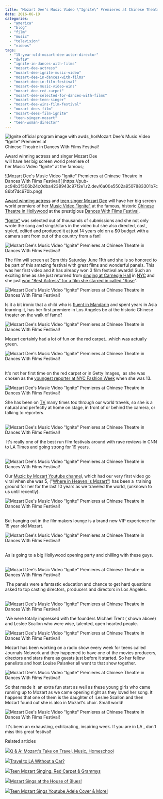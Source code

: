 ```yaml
---
title: "Mozart Dee's Music Video \"Ignite\" Premieres at Chinese Theatre in Dances With Films Festival!"
date: 2016-06-10
categories: 
  - "america"
  - "blog"
  - "film"
  - "music"
  - "television"
  - "videos"
tags: 
  - "15-year-old-mozart-dee-actor-director"
  - "dwf19"
  - "ignite-in-dances-with-films"
  - "mozart-dee-actress"
  - "mozart-dee-ignite-music-video"
  - "mozart-dee-in-dances-with-films"
  - "mozart-dee-in-film-festival"
  - "mozart-dee-music-video-wins"
  - "mozart-dee-red-carpet"
  - "mozart-dee-selected-for-dances-with-films"
  - "mozart-dee-teen-singer"
  - "mozart-dee-wins-film-festival"
  - "mozart-dees-film"
  - "mozart-dees-film-ignite"
  - "teen-singer-mozart"
  - "teen-woman-director"
---
```


![Ignite official program image with awds_hor](https://pub-ac94b3f306b24c0dba4238943c97f2e1.r2.dev/6a00e5502a9507883301b8d1f541c0970c.jpg)Mozart Dee's Music Video "Ignite" Premieres at  
Chinese Theatre in Dances With Films Festival!   
  
Award winning actress and singer Mozart Dee  
will have her big screen world premiere of  
her Music Video "Ignite" at the famous;

<!--more--> ![Mozart Dee's Music Video "Ignite" Premieres at Chinese Theatre in Dances With Films Festival! ](https://pub-ac94b3f306b24c0dba4238943c97f2e1.r2.dev/6a00e5502a9507883301b7c86bf7dc970b.png)  
  
[Award winning actress](http://soultravelers3new.local/2016/04/mozart-wins-best-actress-award-.html "Mozart Dee Best Actress winner") and [teen singer Mozart Dee](http://soultravelers3new.local/2015/02/teen-mozart-singing-red-carpet-grammys.html "teen actress and singer Mozart Dee") will have her big screen world premiere of her [Music Video "Ignite"](https://www.youtube.com/watch?v=cvKNVLRpWqo "Mozart's song & music video \"Ignite\"") at the famous, historic [Chinese Theatre in Hollywood](http://www.tclchinesetheatres.com "Chinese Theatre jn Hollywood") at the prestigious [Dances With Films Festival](https://danceswithfilms.com "dances with films").  
  
["Ignite"](https://danceswithfilms.com/mozart-ignite/ "\"Ignite\" by Mozart Dee at Dances with Films") was selected out of thousands of submissions and she not only wrote the song and sings/stars in the video but she also directed, cast, styled, edited and produced it at just 14 years old on a $0 budget with a camera sent from out of the country from a fan!   
  
![Mozart Dee's Music Video "Ignite" Premieres at Chinese Theatre in Dances With Films Festival! ](https://pub-ac94b3f306b24c0dba4238943c97f2e1.r2.dev/6a00e5502a9507883301bb090f73f0970d.png)  
  
The film will screen at 3pm this Saturday June 11th and she is so honored to be part of this amazing festival with great films and wonderful panels. This was her first video and it has already won 3 film festival awards! Such an exciting time as she just returned from [singing at Carnegie Hall](http://soultravelers3new.local/2016/05/15-year-old-mozart-sings-at-carnegie-hall-.html#more "Teen Mozart Dee sings at Carnegie Hall") in [NYC](http://soultravelers3new.local/2016/05/new-york-city-travel-for-teens-.html#more "NYC travel tips for teens") and she just [won "Best Actress" for a film she starred in called "Rose](https://www.youtube.com/watch?v=uLdTaptOifE "Mozart Dee wins Best Actress for film she stars in called Rose")".   
  
![Mozart Dee's Music Video "Ignite" Premieres at Chinese Theatre in Dances With Films Festival! ](https://pub-ac94b3f306b24c0dba4238943c97f2e1.r2.dev/6a00e5502a9507883301bb090f73f9970d.png)  
  
Is it a bit ironic that a child who is [fluent in Mandarin](http://soultravelers3new.local/2013/06/fluent-mandarin.html "Fluent in mandarin") and spent years in Asia learning it, has her first premiere in Los Angeles be at the historic Chinese theater on the walk of fame?   
  
  
![Mozart Dee's Music Video "Ignite" Premieres at Chinese Theatre in Dances With Films Festival! ](https://pub-ac94b3f306b24c0dba4238943c97f2e1.r2.dev/6a00e5502a9507883301b8d1f5ccb6970c.png)  
  

Mozart certainly had a lot of fun on the red carpet...which was actually green.  
  
![Mozart Dee's Music Video "Ignite" Premieres at Chinese Theatre in Dances With Films Festival! ](https://pub-ac94b3f306b24c0dba4238943c97f2e1.r2.dev/6a00e5502a9507883301bb090f7409970d.png)  
 

It's not her first time on the red carpet or in Getty Images,  as she was chosen as the [youngest reporter at NYC Fashion Week](http://soultravelers3new.local/2014/09/mozarts-adventures-during-new-york-fashion-week.html "Mozart Dee at NY fashion week as youngest reporter at 13") when she was 13.   
  
  
![Mozart Dee's Music Video "Ignite" Premieres at Chinese Theatre in Dances With Films Festival! ](https://pub-ac94b3f306b24c0dba4238943c97f2e1.r2.dev/6a00e5502a9507883301b8d1f5ccc4970c.png)  
  
She has been on [TV](http://soultravelers3new.local/2013/06/how-to-get-on-tv.html "how to get on TV") many times too through our world travels, so she is a natural and perfectly at home on stage, in front of or behind the camera, or talking to reporters.   
  

  ![Mozart Dee's Music Video "Ignite" Premieres at Chinese Theatre in Dances With Films Festival! ](https://pub-ac94b3f306b24c0dba4238943c97f2e1.r2.dev/6a00e5502a9507883301bb090f7418970d.png)

 It's really one of the best run film festivals around with rave reviews in CNN to LA Times and going strong for 19 years. 

  ![Mozart Dee's Music Video "Ignite" Premieres at Chinese Theatre in Dances With Films Festival! ](https://pub-ac94b3f306b24c0dba4238943c97f2e1.r2.dev/6a00e5502a9507883301b8d1f5ccd9970c.png)

Our [Muzic by Mozart Youtube channe](https://www.youtube.com/channel/UCcMwuQFsEJfOct29ZTa0v8w "Muzic by Mozart Youtube channel")l, which had our very first video go viral when she was 5, ("[Where in Heaven is Mozart"](https://www.youtube.com/watch?v=wn9rDTZj-m4 "where in Heaven is Mozart viral video")) has been a  training ground for her for the last 10 years as we traveled the world, (unknown to us until recently).

![Mozart Dee's Music Video "Ignite" Premieres at Chinese Theatre in Dances With Films Festival! ](https://pub-ac94b3f306b24c0dba4238943c97f2e1.r2.dev/6a00e5502a9507883301b8d1f5cce0970c.png)  
 

But hanging out in the filmmakers lounge is a brand new VIP experience for 15 year old Mozart.

![Mozart Dee's Music Video "Ignite" Premieres at Chinese Theatre in Dances With Films Festival! ](https://pub-ac94b3f306b24c0dba4238943c97f2e1.r2.dev/6a00e5502a9507883301b7c86bf810970b.png)  
 

As is going to a big Hollywood opening party and chilling with these guys. 

  ![Mozart Dee's Music Video "Ignite" Premieres at Chinese Theatre in Dances With Films Festival! ](https://pub-ac94b3f306b24c0dba4238943c97f2e1.r2.dev/6a00e5502a9507883301bb090f7425970d.png)

 The panels were a fantastic education and chance to get hard questions asked to top casting directors, producers and directors in Los Angeles. 

  ![Mozart Dee's Music Video "Ignite" Premieres at Chinese Theatre in Dances With Films Festival! ](https://pub-ac94b3f306b24c0dba4238943c97f2e1.r2.dev/6a00e5502a9507883301bb090f742f970d.png)

 We were totally impressed with the founders Michael Trent ( shown above) and Leslee Scallon who were wise, talented, open hearted people.   
  
![Mozart Dee's Music Video "Ignite" Premieres at Chinese Theatre in Dances With Films Festival! ](https://pub-ac94b3f306b24c0dba4238943c97f2e1.r2.dev/6a00e5502a9507883301bb090f7438970d.png)  
  
Mozart has been working on a radio show every week for teens called Journals Network and they happened to have one of the movies producers, directors and stars there as guests just before it started. So her fellow panelists and host Louise Palanker all went to that show together.   
  
  
![Mozart Dee's Music Video "Ignite" Premieres at Chinese Theatre in Dances With Films Festival! ](https://pub-ac94b3f306b24c0dba4238943c97f2e1.r2.dev/6a00e5502a9507883301b8d1f5ccf3970c.png)  
  
So that made it  an extra fun start as well as these young girls who came running up to Mozart as we came opening night as they loved her song. It happens that one of them is the daughter of  Leslee Scallon and then Mozart found out she is also in Mozart's choir. Small world!  
  
![Mozart Dee's Music Video "Ignite" Premieres at Chinese Theatre in Dances With Films Festival! ](https://pub-ac94b3f306b24c0dba4238943c97f2e1.r2.dev/6a00e5502a9507883301bb090f744f970d.png)  
  
 It's been an exhausting, exhilarating, inspiring week. If you are in LA , don't miss this great festival!  
  
  

Related articles

[![](http://i.zemanta.com/321612472_80_80.jpg)](http://soultravelers3new.local/2015/01/-q-a-mozarts-take-on-travel-music-homeschool.html)[Q & A: Mozart's Take on Travel, Music, Homeschool](http://soultravelers3new.local/2015/01/-q-a-mozarts-take-on-travel-music-homeschool.html)

[![](http://i.zemanta.com/355703992_80_80.jpg)](http://soultravelers3new.local/2015/08/travel-to-la-without-a-car-.html)[Travel to LA Without a Car?](http://soultravelers3new.local/2015/08/travel-to-la-without-a-car-.html)

[![](http://i.zemanta.com/327460941_80_80.jpg)](http://soultravelers3new.local/2015/02/teen-mozart-singing-red-carpet-grammys.html)[Teen Mozart Singing, Red Carpet & Grammys](http://soultravelers3new.local/2015/02/teen-mozart-singing-red-carpet-grammys.html)

[![](http://i.zemanta.com/304060513_80_80.jpg)](http://soultravelers3new.local/2014/10/mozart-sings-at-the-house-of-blues.html)[Mozart Sings at the House of Blues!](http://soultravelers3new.local/2014/10/mozart-sings-at-the-house-of-blues.html)

[![](http://i.zemanta.com/299756667_80_80.jpg)](http://soultravelers3new.local/2014/09/teen-mozart-sings-youtube-adele-cover-more.html)[Teen Mozart Sings Youtube Adele Cover & More!](http://soultravelers3new.local/2014/09/teen-mozart-sings-youtube-adele-cover-more.html)
